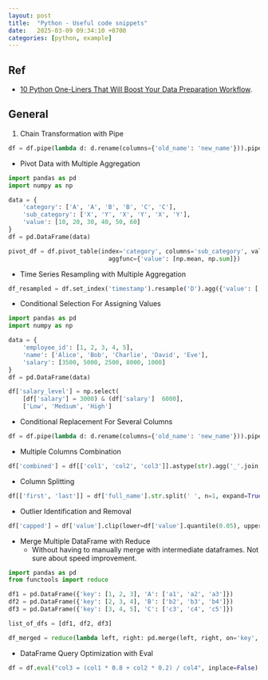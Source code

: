 ```yaml
---
layout: post
title:  "Python - Useful code snippets"
date:   2025-03-09 09:34:10 +0700
categories: [python, example]
---
```

## Ref
- [10 Python One-Liners That Will Boost Your Data Preparation Workflow](https://machinelearningmastery.com/10-python-one-liners-that-will-boost-your-data-preparation-workflow/).


## General
1. Chain Transformation with Pipe

~~~python
df = df.pipe(lambda d: d.rename(columns={'old_name': 'new_name'})).pipe(lambda d: d.query('new_name > 10'))
~~~

- Pivot Data with Multiple Aggregation

~~~python
import pandas as pd
import numpy as np

data = {
    'category': ['A', 'A', 'B', 'B', 'C', 'C'],
    'sub_category': ['X', 'Y', 'X', 'Y', 'X', 'Y'],
    'value': [10, 20, 30, 40, 50, 60]
}
df = pd.DataFrame(data)

pivot_df = df.pivot_table(index='category', columns='sub_category', values='value',
                            aggfunc={'value': [np.mean, np.sum]})
~~~

- Time Series Resampling with Multiple Aggregation

~~~python
df_resampled = df.set_index('timestamp').resample('D').agg({'value': ['mean', 'max'], 'count': 'sum'}).reset_index()
~~~

- Conditional Selection For Assigning Values

~~~python
import pandas as pd
import numpy as np

data = {
    'employee_id': [1, 2, 3, 4, 5],
    'name': ['Alice', 'Bob', 'Charlie', 'David', 'Eve'],
    'salary': [3500, 5000, 2500, 8000, 1000]
}
df = pd.DataFrame(data)

df['salary_level'] = np.select(
    [df['salary'] = 3000) & (df['salary']  6000],
    ['Low', 'Medium', 'High']
~~~

- Conditional Replacement For Several Columns

~~~python
df = df.pipe(lambda d: d.rename(columns={'old_name': 'new_name'})).pipe(lambda d: d.query('new_name > 10'))
~~~

- Multiple Columns Combination

~~~python
df['combined'] = df[['col1', 'col2', 'col3']].astype(str).agg('_'.join, axis=1)
~~~

- Column Splitting

~~~python
df[['first', 'last']] = df['full_name'].str.split(' ', n=1, expand=True)
~~~

- Outlier Identification and Removal

~~~python
df['capped'] = df['value'].clip(lower=df['value'].quantile(0.05), upper=df['value'].quantile(0.95))
~~~

- Merge Multiple DataFrame with Reduce
    - Without having to manually merge with intermediate dataframes. Not sure about speed improvement. 

~~~python
import pandas as pd
from functools import reduce

df1 = pd.DataFrame({'key': [1, 2, 3], 'A': ['a1', 'a2', 'a3']})
df2 = pd.DataFrame({'key': [2, 3, 4], 'B': ['b2', 'b3', 'b4']})
df3 = pd.DataFrame({'key': [3, 4, 5], 'C': ['c3', 'c4', 'c5']})

list_of_dfs = [df1, df2, df3]

df_merged = reduce(lambda left, right: pd.merge(left, right, on='key', how='outer'), list_of_dfs)
~~~

-  DataFrame Query Optimization with Eval

~~~python
df = df.eval("col3 = (col1 * 0.8 + col2 * 0.2) / col4", inplace=False)
~~~
